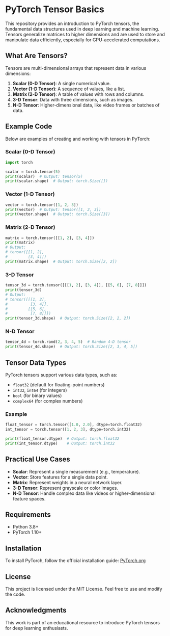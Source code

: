 # PyTorch Tensor Basics

This repository provides an introduction to PyTorch tensors, the fundamental data structures used in deep learning and machine learning. Tensors generalize matrices to higher dimensions and are used to store and manipulate data efficiently, especially for GPU-accelerated computations.

## What Are Tensors?
Tensors are multi-dimensional arrays that represent data in various dimensions:

1. **Scalar (0-D Tensor)**: A single numerical value.
2. **Vector (1-D Tensor)**: A sequence of values, like a list.
3. **Matrix (2-D Tensor)**: A table of values with rows and columns.
4. **3-D Tensor**: Data with three dimensions, such as images.
5. **N-D Tensor**: Higher-dimensional data, like video frames or batches of data.

## Example Code
Below are examples of creating and working with tensors in PyTorch:

### Scalar (0-D Tensor)
```python
import torch

scalar = torch.tensor(5)
print(scalar)  # Output: tensor(5)
print(scalar.shape)  # Output: torch.Size([])
```

### Vector (1-D Tensor)
```python
vector = torch.tensor([1, 2, 3])
print(vector)  # Output: tensor([1, 2, 3])
print(vector.shape)  # Output: torch.Size([3])
```

### Matrix (2-D Tensor)
```python
matrix = torch.tensor([[1, 2], [3, 4]])
print(matrix)
# Output:
# tensor([[1, 2],
#         [3, 4]])
print(matrix.shape)  # Output: torch.Size([2, 2])
```

### 3-D Tensor
```python
tensor_3d = torch.tensor([[[1, 2], [3, 4]], [[5, 6], [7, 8]]])
print(tensor_3d)
# Output:
# tensor([[[1, 2],
#          [3, 4]],
#         [[5, 6],
#          [7, 8]]])
print(tensor_3d.shape)  # Output: torch.Size([2, 2, 2])
```

### N-D Tensor
```python
tensor_4d = torch.rand(2, 3, 4, 5)  # Random 4-D tensor
print(tensor_4d.shape)  # Output: torch.Size([2, 3, 4, 5])
```

## Tensor Data Types
PyTorch tensors support various data types, such as:
- `float32` (default for floating-point numbers)
- `int32`, `int64` (for integers)
- `bool` (for binary values)
- `complex64` (for complex numbers)

### Example
```python
float_tensor = torch.tensor([1.0, 2.0], dtype=torch.float32)
int_tensor = torch.tensor([1, 2, 3], dtype=torch.int32)

print(float_tensor.dtype)  # Output: torch.float32
print(int_tensor.dtype)    # Output: torch.int32
```

## Practical Use Cases
- **Scalar**: Represent a single measurement (e.g., temperature).
- **Vector**: Store features for a single data point.
- **Matrix**: Represent weights in a neural network layer.
- **3-D Tensor**: Represent grayscale or color images.
- **N-D Tensor**: Handle complex data like videos or higher-dimensional feature spaces.

## Requirements
- Python 3.8+
- PyTorch 1.10+

## Installation
To install PyTorch, follow the official installation guide: [PyTorch.org](https://pytorch.org/get-started/locally/)

## License
This project is licensed under the MIT License. Feel free to use and modify the code.

## Acknowledgments
This work is part of an educational resource to introduce PyTorch tensors for deep learning enthusiasts.

